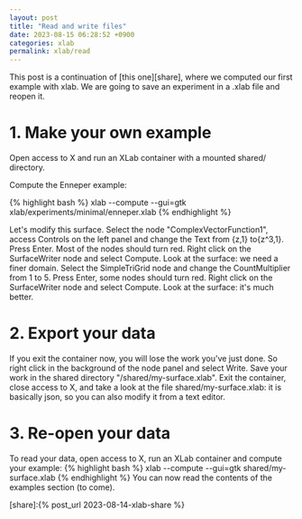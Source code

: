 ```yaml
---
layout: post
title: "Read and write files"
date: 2023-08-15 06:28:52 +0900
categories: xlab
permalink: xlab/read
---
```


This post is a continuation of [this one][share], where we computed our first example with xlab.
We are going to save an experiment in a .xlab file and reopen it.

# 1. Make your own example

Open access to X and run an XLab container with a mounted shared/ directory.

Compute the Enneper example:

{% highlight bash %}
xlab --compute --gui=gtk xlab/experiments/minimal/enneper.xlab
{% endhighlight %}

Let's modify this surface. Select the node "ComplexVectorFunction1", access Controls on the left panel and change the Text from {z,1} to{z^3,1}. Press Enter. Most of the nodes should turn red.
Right click on the SurfaceWriter node and select Compute. Look at the surface: we need a finer domain.
Select the SimpleTriGrid node and change the CountMultiplier from 1 to 5. Press Enter, some nodes should turn red. Right click on the SurfaceWriter node and select Compute. Look at the surface: it's much better.

# 2. Export your data

If you exit the container now, you will lose the work you've just done. So right click in the background of the node panel and select Write. Save your work in the shared directory "/shared/my-surface.xlab".
Exit the container, close access to X, and take a look at the file shared/my-surface.xlab: it is basically json, so you can also modify it from a text editor.

# 3. Re-open your data

To read your data, open access to X, run an XLab container and compute your example:
{% highlight bash %}
xlab --compute --gui=gtk shared/my-surface.xlab
{% endhighlight %}
You can now read the contents of the examples section (to come).

[share]:{% post_url 2023-08-14-xlab-share %}
